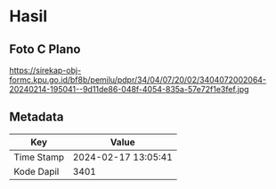 # Hasil

## Foto C Plano

https://sirekap-obj-formc.kpu.go.id/bf8b/pemilu/pdpr/34/04/07/20/02/3404072002064-20240214-195041--9d11de86-048f-4054-835a-57e72f1e3fef.jpg


## Metadata

| Key        | Value               |
| ---------- | ------------------- |
| Time Stamp | 2024-02-17 13:05:41 |
| Kode Dapil | 3401                |



